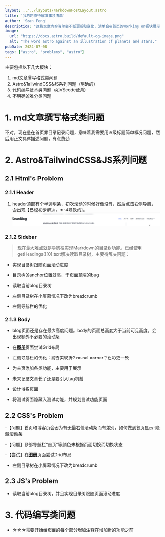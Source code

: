 ```yaml
---
layout: ../../layouts/MarkdownPostLayout.astro
title: '我的网页待解决事项清单'
author: 'Sean Feng'
description: "这篇文章内的清单会不断更新和变化，清单会在首页的Working on板块展示，完成的事项我会放入Achieved模块。"
image:
  url: "https://docs.astro.build/default-og-image.png"
  alt: "The word astro against an illustration of planets and stars."
pubDate: 2024-07-08
tags: ["astro", "problems", "astro"]
---
```

主要包括以下几大板块：

1. md文章撰写格式类问题
2. Astro&TailwindCSS&JS系列问题（明确的）
3. 代码编写技术类问题（如VScode使用）
4. 不明确的难分类问题

# 1. md文章撰写格式类问题
不对，现在是在首页靠目录记录问题，意味着我需要用四级标题简单概况问题，然后用正文具体描述问题，有点费劲

# 2. Astro&TailwindCSS&JS系列问题

## 2.1 Html's Problem

### 2.1.1 **Header**

1. header顶部有个半透明条，初次滚动的时候好像没有，然后点击右侧导航，会出现【已经初步解决，m-4导致的】。
![alt text](./Pic-PageProblemRecord/image-1.png)

### 2.1.2 **Sidebar**

>现在最大难点就是导航栏实现Markdown的目录树功能。已经使用getHeadings()[0].text解决读取目录树，主要待解决问题：

- 实现目录树跟随页面滚动进度

- 目录树的anchor位置过高，于页面顶端的bug

- 读取当前blog目录树

- 左侧目录树在小屏幕情况下改为breadcrumb

- 左侧导航栏的优化

### 2.1.3 **Body**

- blog页面还是存在最大高度问题。body的页面总高度大于当前可见高度。会出现额外不必要的滚动条
- 在[**图册**](/SeanBlog/about/)页面尝试Grid布局

- 左侧导航栏的优化：能否实现折? round-corner？色彩更一致

- 为主页添加各类功能，主要用于展示

- 未来记录文章长了还是要引入tag机制

- 设计博客页面

- 将测试页面隐藏入测试功能，并规划测试功能页面


## 2.2 CSS's Problem

-【问题】首页和博客页会因为有无最右侧滚动条而有差别，如何做到首页显示-隐藏滚动条

-【问题】顶部导航栏“首页”等颜色未根据页面切换而切换状态

-【尝试】在[**图册**](/SeanBlog/about/)页面尝试Grid布局

- 左侧目录树在小屏幕情况下改为breadcrumb


## 2.3 JS's Problem
- 读取当前blog目录树，并且实现目录树跟随页面滚动进度

# 3. 代码编写类问题
- ☆☆☆需要开始给页面的每个部分增加注释在增加新的功能之前


